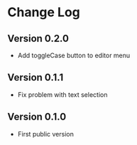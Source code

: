 # Change Log

## Version 0.2.0

- Add toggleCase button to editor menu


## Version 0.1.1

- Fix problem with text selection

## Version 0.1.0

- First public version